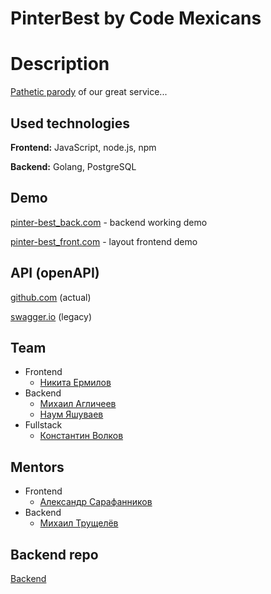# PinterBest by Code Mexicans

# Description

[Pathetic parody](https://pinterest.com) of our great service...

## Used technologies

**Frontend:** JavaScript, node.js, npm

**Backend:** Golang, PostgreSQL

## Demo

[pinter-best_back.com](http://52.59.228.167:8081) - backend working demo

[pinter-best_front.com](http://52.59.228.167) - layout frontend demo

## API (openAPI)

[github.com](https://github.com/GrateJastes/CMpinterestAPI) (actual)

[swagger.io](https://app.swaggerhub.com/apis/code-mexicans/pinterestAPI) (legacy)

## Team 
- Frontend
    - [Никита Ермилов](https://github.com/GrateJastes)
- Backend
    - [Михаил Агличеев](https://github.com/ChocolaterToba)
    - [Наум Яшуваев](https://github.com/Sicarii-NaumaN)
- Fullstack
    - [Константин Волков](https://github.com/doomwastaken)
    
## Mentors
- Frontend
    - [Александр Сарафанников](https://github.com/sarafa2n)
- Backend
    - [Михаил Трущелёв](https://github.com/ThePsina)

## Backend repo

[Backend](https://github.com/go-park-mail-ru/2021_1_Code_Magicians)
